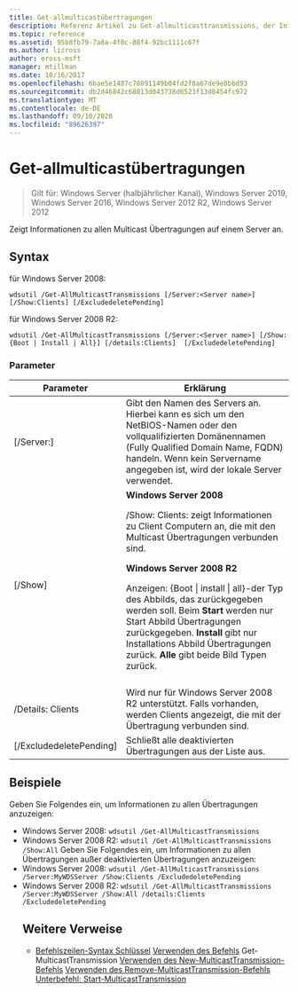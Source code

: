 ```yaml
---
title: Get-allmulticastübertragungen
description: Referenz Artikel zu Get-allmulticasttransmissions, der Informationen zu allen Multicast Übertragungen auf einem Server anzeigt.
ms.topic: reference
ms.assetid: 95b8fb79-7a8a-4f0c-88f4-92bc1111c67f
ms.author: lizross
author: eross-msft
manager: mtillman
ms.date: 10/16/2017
ms.openlocfilehash: 6bae5e1487c78091149b04fd2f8a67de9e8bbd93
ms.sourcegitcommit: db2d46842c68813d043738d6523f13d8454fc972
ms.translationtype: MT
ms.contentlocale: de-DE
ms.lasthandoff: 09/10/2020
ms.locfileid: "89626397"
---
```

# <a name="get-allmulticasttransmissions"></a>Get-allmulticastübertragungen

> Gilt für: Windows Server (halbjährlicher Kanal), Windows Server 2019, Windows Server 2016, Windows Server 2012 R2, Windows Server 2012

Zeigt Informationen zu allen Multicast Übertragungen auf einem Server an.

## <a name="syntax"></a>Syntax
für Windows Server 2008:
```
wdsutil /Get-AllMulticastTransmissions [/Server:<Server name>] [/Show:Clients] [/ExcludedeletePending]
```
für Windows Server 2008 R2:
```
wdsutil /Get-AllMulticastTransmissions [/Server:<Server name>] [/Show:{Boot | Install | All}] [/details:Clients]  [/ExcludedeletePending]
```
### <a name="parameters"></a>Parameter

|        Parameter        |                                                                                                                                                                                                                                                                   Erklärung                                                                                                                                                                                                                                                                    |
|-------------------------|--------------------------------------------------------------------------------------------------------------------------------------------------------------------------------------------------------------------------------------------------------------------------------------------------------------------------------------------------------------------------------------------------------------------------------------------------------------------------------------------------------------------------------------------------|
| [/Server:<Server name>] |                                                                                                                                                                                 Gibt den Namen des Servers an. Hierbei kann es sich um den NetBIOS-Namen oder den vollqualifizierten Domänennamen (Fully Qualified Domain Name, FQDN) handeln. Wenn kein Servername angegeben ist, wird der lokale Server verwendet.                                                                                                                                                                                  |
|         [/Show]         | **Windows Server 2008**<p>/Show: Clients: zeigt Informationen zu Client Computern an, die mit den Multicast Übertragungen verbunden sind.<p>**Windows Server 2008 R2**<p>Anzeigen: {Boot &#124; install &#124; all}-der Typ des Abbilds, das zurückgegeben werden soll.                                Beim **Start** werden nur Start Abbild Übertragungen zurückgegeben.                                  **Install** gibt nur Installations Abbild Übertragungen zurück. **Alle** gibt beide Bild Typen zurück. |
|                         |                                                                                                                                                                                                                                                                                                                                                                                                                                                                                                                                                  |
|    /Details: Clients     |                                                                                                                                                                                              Wird nur für Windows Server 2008 R2 unterstützt. Falls vorhanden, werden Clients angezeigt, die mit der Übertragung verbunden sind.                                                                                                                                                                                               |
| [/ExcludedeletePending] |                                                                                                                                                                                                                                              Schließt alle deaktivierten Übertragungen aus der Liste aus.                                                                                                                                                                                                                                               |

## <a name="examples"></a>Beispiele
Geben Sie Folgendes ein, um Informationen zu allen Übertragungen anzuzeigen:
- Windows Server 2008: `wdsutil /Get-AllMulticastTransmissions`
- Windows Server 2008 R2: `wdsutil /Get-AllMulticastTransmissions /Show:All` Geben Sie Folgendes ein, um Informationen zu allen Übertragungen außer deaktivierten Übertragungen anzuzeigen:
- Windows Server 2008: `wdsutil /Get-AllMulticastTransmissions /Server:MyWDSServer /Show:Clients /ExcludedeletePending`
- Windows Server 2008 R2: `wdsutil /Get-AllMulticastTransmissions /Server:MyWDSServer /Show:All /details:Clients /ExcludedeletePending`
  ## <a name="additional-references"></a>Weitere Verweise
  - [Befehlszeilen-Syntax Schlüssel](command-line-syntax-key.md) 
   [Verwenden des Befehls](using-the-get-multicasttransmission-command.md) 
   Get-MulticastTransmission [Verwenden des New-MulticastTransmission-Befehls](using-the-new-multicasttransmission-command.md) 
   [Verwenden des Remove-MulticastTransmission-Befehls](using-the-remove-multicasttransmission-command.md) 
   [Unterbefehl: Start-MulticastTransmission](subcommand-start-multicasttransmission.md)
